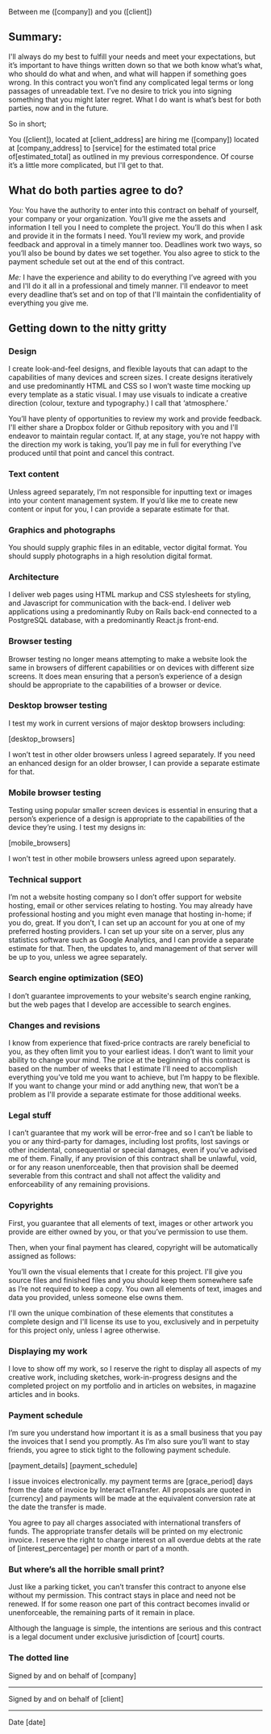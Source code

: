 

Between me ([company])
and you ([client])

## Summary:

I'll always do my best to fulfill your needs and meet your expectations, but it’s important to have things written down so that we both know what’s what, who should do what and when, and what will happen if something goes wrong. In this contract you won’t find any complicated legal terms or long passages of unreadable text. I’ve no desire to trick you into signing something that you might later regret. What I do want is what’s best for both parties, now and in the future.

So in short;

You ([client]), located at [client_address] are hiring me ([company]) located at [company_address] to [service] for the estimated total price of[estimated_total] as outlined in my previous correspondence. Of course it’s a little more complicated, but I'll get to that.

## What do both parties agree to do?

*You:* You have the authority to enter into this contract on behalf of yourself, your company or your organization. You’ll give me the assets and information I tell you I need to complete the project. You’ll do this when I ask and provide it in the formats I need. You’ll review my work, and provide feedback and approval in a timely manner too. Deadlines work two ways, so you’ll also be bound by dates we set together. You also agree to stick to the payment schedule set out at the end of this contract.

*Me:* I have the experience and ability to do everything I’ve agreed with you and I'll do it all in a professional and timely manner. I'll endeavor to meet every deadline that’s set and on top of that I'll maintain the confidentiality of everything you give me.

## Getting down to the nitty gritty

### Design

I create look-and-feel designs, and flexible layouts that can adapt to the capabilities of many devices and screen sizes. I create designs iteratively and use predominantly HTML and CSS so I won’t waste time mocking up every template as a static visual. I may use visuals to indicate a creative direction (colour, texture and typography.) I call that ‘atmosphere.’

You’ll have plenty of opportunities to review my work and provide feedback. I'll either share a Dropbox folder or Github repository with you and I'll endeavor to maintain regular contact. If, at any stage, you’re not happy with the direction my work is taking, you’ll pay me in full for everything I’ve produced until that point and cancel this contract.

### Text content

Unless agreed separately, I’m not responsible for inputting text or images into your content management system. If you’d like me to create new content or input for you, I can provide a separate estimate for that.

### Graphics and photographs

You should supply graphic files in an editable, vector digital format. You should supply photographs in a high resolution digital format.

### Architecture

I deliver web pages using HTML markup and CSS stylesheets for styling, and Javascript for communication with the back-end. I deliver web applications using a predominantly Ruby on Rails back-end connected to a PostgreSQL database, with a predominantly React.js front-end.

### Browser testing

Browser testing no longer means attempting to make a website look the same in browsers of different capabilities or on devices with different size screens. It does mean ensuring that a person’s experience of a design should be appropriate to the capabilities of a browser or device.

### Desktop browser testing

I test my work in current versions of major desktop browsers including:

[desktop_browsers]

I won’t test in other older browsers unless I agreed separately. If you need an enhanced design for an older browser, I can provide a separate estimate for that.

### Mobile browser testing

Testing using popular smaller screen devices is essential in ensuring that a person’s experience of a design is appropriate to the capabilities of the device they’re using. I test my designs in:

[mobile_browsers]

I won’t test in other mobile browsers unless agreed upon separately.

### Technical support

I’m not a website hosting company so I don’t offer support for website hosting, email or other services relating to hosting. You may already have professional hosting and you might even manage that hosting in-home; if you do, great. If you don’t, I can set up an account for you at one of my preferred hosting providers. I can set up your site on a server, plus any statistics software such as Google Analytics, and I can provide a separate estimate for that. Then, the updates to, and management of that server will be up to you, unless we agree
separately.

### Search engine optimization (SEO)

I don’t guarantee improvements to your website's search engine ranking, but the web pages that I develop are accessible to search engines.

### Changes and revisions

I know from experience that fixed-price contracts are rarely beneficial to you, as they often limit you to your earliest ideas. I don’t want to limit your ability to change your mind. The price at the beginning of this contract is based on the number of weeks that I estimate I'll need to accomplish everything you’ve told me you want to achieve, but I’m happy to be flexible. If you want to change your mind or add anything new, that won’t be a problem as I'll provide a separate estimate for those additional weeks.

### Legal stuff

I can’t guarantee that my work will be error-free and so I can’t be liable to you or any third-party for damages, including lost profits, lost savings or other incidental, consequential or special damages, even if you’ve advised me of them. Finally, if any provision of this contract shall be unlawful, void, or for any reason unenforceable, then that provision shall be deemed severable from this contract and shall not affect the validity and enforceability of any remaining provisions.

### Copyrights

First, you guarantee that all elements of text, images or other artwork you provide are either owned by you, or that you’ve permission to use them.

Then, when your final payment has cleared, copyright will be automatically assigned as follows:

You’ll own the visual elements that I create for this project. I'll give you source files and finished files and you should keep them somewhere safe as I’re not required to keep a copy. You own all elements of text, images and data you provided, unless someone else owns them.

I'll own the unique combination of these elements that constitutes a complete design and I'll license its use to you, exclusively and in perpetuity for this project only, unless I agree otherwise.

### Displaying my work

I love to show off my work, so I reserve the right to display all aspects of my creative work, including sketches, work-in-progress designs and the completed project on my portfolio and in articles on websites, in magazine articles and in books.

### Payment schedule

I’m sure you understand how important it is as a small business that you pay the invoices that I send you promptly. As I’m also sure you’ll want to stay friends, you agree to stick tight to the following payment schedule.

[payment_details]
[payment_schedule]


I issue invoices electronically. my payment terms are [grace_period] days from the date of invoice by Interact eTransfer. All proposals are quoted in [currency] and payments will be made at the equivalent conversion rate at the date the transfer is made.

You agree to pay all charges associated with international transfers of funds. The appropriate transfer details will be printed on my electronic invoice. I reserve the right to charge interest on all overdue debts at the rate of [interest_percentage]  per month or part of a month.

### But where’s all the horrible small print?

Just like a parking ticket, you can’t transfer this contract to anyone else without my permission. This contract stays in place and need not be renewed. If for some reason one part of this contract becomes invalid or unenforceable, the remaining parts of it remain in place.

Although the language is simple, the intentions are serious and this contract is a legal document under exclusive jurisdiction of [court] courts.

### The dotted line

Signed by and on behalf of [company]

_____________________

Signed by and on behalf of [client]

_____________________
Date [date]
